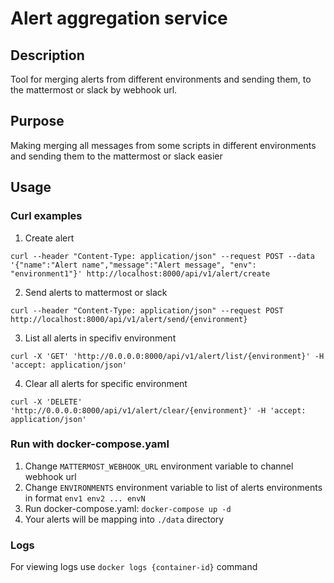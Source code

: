 # Alert aggregation service

## Description

Tool for merging alerts from different environments and sending them, to the mattermost or slack by webhook url.

## Purpose

Making merging all messages from some scripts in different environments and sending them to the mattermost or slack easier 

## Usage

### Curl examples 

1) Create alert

```
curl --header "Content-Type: application/json" --request POST --data '{"name":"Alert name","message":"Alert message", "env": "environment1"}' http://localhost:8000/api/v1/alert/create
```

2) Send alerts to mattermost or slack
   
```
curl --header "Content-Type: application/json" --request POST http://localhost:8000/api/v1/alert/send/{environment}
```

3) List all alerts in specifiv environment
   
```
curl -X 'GET' 'http://0.0.0.0:8000/api/v1/alert/list/{environment}' -H 'accept: application/json'
```

4) Clear all alerts for specific environment

```
curl -X 'DELETE' 'http://0.0.0.0:8000/api/v1/alert/clear/{environment}' -H 'accept: application/json'
```

### Run with docker-compose.yaml

1) Change `MATTERMOST_WEBHOOK_URL` environment variable to channel webhook url
2) Change `ENVIRONMENTS` environment variable to list of alerts environments in format `env1 env2 ... envN`
3) Run docker-compose.yaml: `docker-compose up -d`
4) Your alerts will be mapping into `./data` directory

### Logs

For viewing logs use `docker logs {container-id}` command